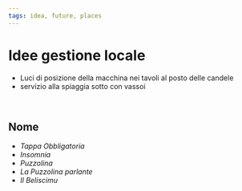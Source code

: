 ```yaml
---
tags: idea, future, places
---
```

# Idee gestione locale

- Luci di posizione della macchina nei tavoli al posto delle candele
- servizio alla spiaggia sotto con vassoi

<br>

## Nome

- *Tappa Obbligatoria*
- *Insomnia*
- *Puzzolina*
- *La Puzzolina parlante*
- *Il Beliscimu*